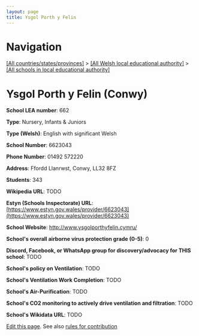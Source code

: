 ```yaml
---
layout: page
title: Ysgol Porth y Felin
---
```

# Navigation

[[All countries/states/provinces]](../../..) > [[All Welsh local educational authority]](../..) > [[All schools in local educational authority]](..)

# Ysgol Porth y Felin (Conwy)

**School LEA number**: 662

**Type**: Nursery, Infants & Juniors

**Type (Welsh)**: English with significant Welsh

**School Number**: 6623043

**Phone Number**: 01492 572220

**Address**: Ffordd Llanrwst, Conwy, LL32 8FZ

**Students**: 343

**Wikipedia URL**: TODO

**Estyn (Schools Inspectorate) URL**: [https://www.estyn.gov.wales/provider/6623043](https://www.estyn.gov.wales/provider/6623043)

**School Website**: http://www.ysgolporthyfelin.cymru/

**School's overall airborne virus protection grade (0-5)**: 0

**Discord, Facebook, or WhatsApp group for discovery/advocacy for THIS school**: TODO

**School's policy on Ventilation**: TODO

**School's Ventilation Work Completion**: TODO

**School's Air-Purification**: TODO

**School's CO2 monitoring to actively drive ventilation and filtration**: TODO

**School's Wikidata URL**: TODO




[Edit this page](https://github.com/VentilationProject/Wales/edit/prif/./Conwy/Ysgol_Porth_y_Felin.md). See also [rules for contribution](../../../contribution-rules/)
